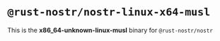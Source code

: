 # `@rust-nostr/nostr-linux-x64-musl`

This is the **x86_64-unknown-linux-musl** binary for `@rust-nostr/nostr`

